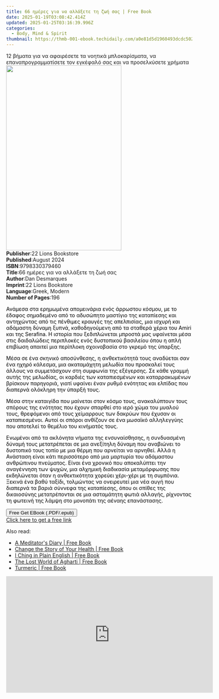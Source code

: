 ```yaml
---
title: 66 ημέρες για να αλλάξετε τη ζωή σας | Free Book
date: 2025-01-19T03:08:42.414Z
updated: 2025-01-25T03:16:39.996Z
categories:
  - Body, Mind & Spirit
thumbnail: https://thmb-001-ebook.techidaily.com/a0e81d5d1960493dcdc5029893513a6d0ad5402e97f8acaf240f8758e642548e.jpg
---
```

<main id="book-container">
  <div class="flex flex-col">
    <div class="book-brief flex-1 py-6 px-4 sm:p-6 md:py-10 md:px-8">
      <!-- brief-->
      <div class="book-brief-main">
        12 βήματα για να αφαιρέσετε τα νοητικά μπλοκαρίσματα, να
        επαναπρογραμματίσετε τον εγκέφαλό σας και να προσελκύσετε χρήματα
      </div>
    </div>
    <div
      class="book-meta-info flex-1 grid gap-4 col-start-1 col-end-3 row-start-1 sm:mb-6 sm:grid-cols-4 lg:gap-6 lg:col-start-2 lg:row-end-6 lg:row-span-6 lg:mb-0"
    >
      <div
        class="book-meta-info-left place-content-center mt-4 p-4 text-sm leading-6 col-start-2 col-span-2 dark:text-slate-400"
      >
        <img
          class="w-full h-500 object-cover rounded-lg sm:h-255 sm:col-span-2 lg:col-span-full"
          src="https://img-001-ebook.techidaily.com/599e1bea9fa3885a9c67c2fc698107b1b63ea892249efd64713f4357b37f9106.jpg"
          alt=""
          width="312"
          height="500"
        />
      </div>
      <div
        class="book-meta-info-right mt-2 col-start-1 row-start-2 col-span-3 self-center"
      >
        <!-- meta data  -->
        <div class="flex flex-col px-4 md:px-8">
          <div class="flex-1">
            <strong>Publisher</strong>:<span class="px-2"
              >22 Lions Bookstore</span
            >
          </div>
          <div class="flex-1">
            <strong>Published</strong>:<span class="px-2">August 2024</span>
          </div>
          <div class="flex-1">
            <strong>ISBN</strong>:<span class="px-2">9798330379460</span>
          </div>
          <div class="flex-1">
            <strong>Title</strong>:<span class="px-2"
              >66 ημέρες για να αλλάξετε τη ζωή σας</span
            >
          </div>
          <div class="flex-1">
            <strong>Author</strong>:<span class="px-2">Dan Desmarques</span>
          </div>
          <div class="flex-1">
            <strong>Imprint</strong>:<span class="px-2"
              >22 Lions Bookstore</span
            >
          </div>
          <div class="flex-1">
            <strong>Language</strong>:<span class="px-2">Greek, Modern</span>
          </div>
          <div class="flex-1">
            <strong>Number of Pages</strong>:<span class="px-2">196</span>
          </div>
        </div>
      </div>
    </div>
    <div class="book-description flex-1 py-6 px-4 sm:p-6 md:py-10 md:px-8">
      <div class="book-description-main">
        <div accordion-content="" id="description">
          <p>
            <span style="color: rgb(0, 0, 0)"
              >Ανάμεσα στα ερημωμένα απομεινάρια ενός άρρωστου κόσμου, με το
              έδαφος σημαδεμένο από το αδυσώπητο μαστίγιο της καταπίεσης και
              αντηχώντας από τις πένθιμες κραυγές της απελπισίας, μια ισχυρή και
              αδάμαστη δύναμη ξυπνά, καθοδηγούμενη από τα σταθερά χέρια του
              Amiri και της Serafina. Η ιστορία που ξεδιπλώνεται μπροστά μας
              υφαίνεται μέσα στις δαιδαλώδεις περιπλοκές ενός δυστοπικού
              βασιλείου όπου η απλή επιβίωση απαιτεί μια περίπλοκη σχοινοβασία
              στο γκρεμό της ύπαρξης.&nbsp;</span
            >
          </p>
          <p>
            <span style="color: rgb(0, 0, 0)"
              >Μέσα σε ένα σκηνικό αποσύνθεσης, η ανθεκτικότητά τους αναδύεται
              σαν ένα ηχηρό κάλεσμα, μια ακαταμάχητη μελωδία που προσκαλεί τους
              άλλους να συμμετάσχουν στη συμφωνία της εξέγερσης. Σε κάθε γραμμή
              αυτής της μελωδίας, οι καρδιές των καταπιεσμένων και
              καταρρακωμένων βρίσκουν παρηγοριά, γιατί υφαίνει έναν ρυθμό
              ενότητας και ελπίδας που διαπερνά ολόκληρη την ύπαρξή τους.</span
            >
          </p>
          <p>
            <span style="color: rgb(0, 0, 0)"
              >Μέσα στην καταιγίδα που μαίνεται στον κόσμο τους, ανακαλύπτουν
              τους σπόρους της ενότητας που έχουν σπαρθεί στο ιερό χώμα του
              μυαλού τους, θρεφόμενοι από τους χείμαρρους των δακρύων που έχυσαν
              οι καταπιεσμένοι. Αυτοί οι σπόροι ανθίζουν σε ένα μωσαϊκό
              αλληλεγγύης που αποτελεί το θεμέλιο του κινήματός
              τους.&nbsp;</span
            >
          </p>
          <p>
            <span style="color: rgb(0, 0, 0)"
              >Ενωμένοι από τα ακλόνητα νήματα της ενσυναίσθησης, η συνδυασμένη
              δύναμή τους μετατρέπεται σε μια ανεξίτηλη δύναμη που αναβιώνει το
              δυστοπικό τους τοπίο με μια θέρμη που αρνείται να αρνηθεί. Αλλά η
              Ανάσταση είναι κάτι περισσότερο από μια μαρτυρία του αδάμαστου
              ανθρώπινου πνεύματος. Είναι ένα χρονικό που αποκαλύπτει την
              αναγέννηση των ψυχών, μια αλχημική διαδικασία μεταμόρφωσης που
              εκδηλώνεται όταν η ανθεκτικότητα χορεύει χέρι-χέρι με τη συμπόνια.
              Ξεκινά ένα βαθύ ταξίδι, τολμώντας να ονειρευτεί μια νέα αυγή που
              διαπερνά τα βαριά σύννεφα της καταπίεσης, όπου οι σπίθες της
              δικαιοσύνης μετατρέπονται σε μια ασταμάτητη φωτιά αλλαγής,
              ρίχνοντας τη φωτεινή της λάμψη στο μονοπάτι της αέναης
              επανάστασης.</span
            >
          </p>
        </div>
        <div class="accordion-fader"></div>
      </div>
    </div>
    <div class="book-excerpts flex-1 py-6 px-4 sm:p-6 md:py-10 md:px-8"></div>
    <div
      class="book-about-author flex-1 py-6 px-4 sm:p-6 md:py-10 md:px-8"
    ></div>
    <div class="book-free-get flex-1 py-6 px-4 sm:p-6 md:py-10 md:px-8">
      <button
        id="btn-free-get"
        class="bg-blue-500 hover:bg-blue-700 text-white font-bold py-2 px-4 rounded"
      >
        Free Get EBook (.PDF/.epub)
      </button>
      <div id="countdown-display" class="px-2 text-lg mt-2"></div>
      <a
        id="free-link"
        class="hidden bg-blue-500 hover:bg-blue-700 text-white font-bold py-2 px-4 rounded"
        href="https://www.ebooks.com/en-us/book/211447420/66/dan-desmarques/"
        target="_blank"
        >Click here to get a free link</a
      >
    </div>
    <script>
      let countdownTime = 0;
      let countdownInterval = null;
      document
        .getElementById('btn-free-get')
        .addEventListener('click', startCountdown);
      function startCountdown() {
        countdownTime = new Date().getTime() + 60000 * 3;
        countdownInterval = setInterval(updateCountdown, 1000);
        document.getElementById('btn-free-get').disabled = true;
        document
          .getElementById('btn-free-get')
          .classList.add('bg-gray-500', 'cursor-not-allowed');
      }
      function updateCountdown() {
        let currentTime = new Date().getTime();
        let timeLeft = countdownTime - currentTime;
        let secondsLeft = Math.floor(timeLeft / 1000);
        document.getElementById('countdown-display').innerHTML =
          `Remaining time: ${secondsLeft} seconds.`;
        if (secondsLeft <= 0) {
          clearInterval(countdownInterval);
          document.getElementById('btn-free-get').classList.add('hidden');
          document.getElementById('free-link').classList.remove('hidden');
          document.getElementById('countdown-display').innerHTML = '';
        }
      }
    </script>
  </div>
</main>

<ins class="adsbygoogle"
      style="display:block"
      data-ad-client="ca-pub-7571918770474297"
      data-ad-slot="8358498916"
      data-ad-format="auto"
      data-full-width-responsive="true"></ins>
    

<span class="atpl-alsoreadstyle">Also read:</span>
<div><ul>
<li><a href="https://novels-ebooks.techidaily.com/209598684-9780285640726-a-meditators-diary/"><u>A Meditator's Diary | Free Book</u></a></li>
<li><a href="https://novels-ebooks.techidaily.com/209598779-9780285644014-change-the-story-of-your-health/"><u>Change the Story of Your Health | Free Book</u></a></li>
<li><a href="https://novels-ebooks.techidaily.com/209598664-9780285641310-i-ching-in-plain-english/"><u>I Ching in Plain English | Free Book</u></a></li>
<li><a href="https://novels-ebooks.techidaily.com/209598745-9780285639485-the-lost-world-of-agharti/"><u>The Lost World of Agharti | Free Book</u></a></li>
<li><a href="https://novels-ebooks.techidaily.com/209598722-9780285644045-turmeric/"><u>Turmeric | Free Book</u></a></li>
</ul></div>

<!-- affiliate ads begin -->
<iframe width="560" height="315" src="https://www.youtube.com/embed/f-yPCh24EsA?si=3z8FAd_lMZeAjug7" title="YouTube video player" frameborder="0" allow="accelerometer; autoplay; clipboard-write; encrypted-media; gyroscope; picture-in-picture; web-share" referrerpolicy="strict-origin-when-cross-origin" allowfullscreen></iframe>
<!-- affiliate ads end -->


